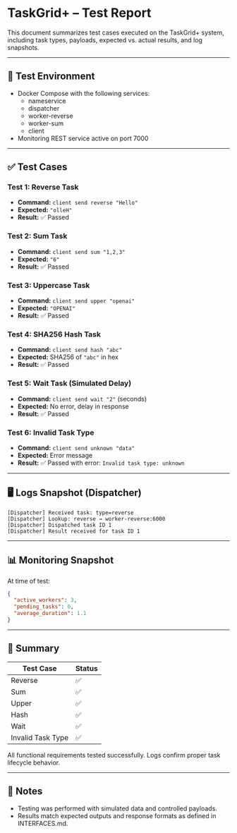 # TaskGrid+ – Test Report

This document summarizes test cases executed on the TaskGrid+ system, including task types, payloads, expected vs. actual results, and log snapshots.

---

## 🧪 Test Environment

- Docker Compose with the following services:
  - nameservice
  - dispatcher
  - worker-reverse
  - worker-sum
  - client
- Monitoring REST service active on port 7000

---

## ✅ Test Cases

### Test 1: Reverse Task
- **Command:** `client send reverse "Hello"`
- **Expected:** `"olleH"`
- **Result:** ✅ Passed

### Test 2: Sum Task
- **Command:** `client send sum "1,2,3"`
- **Expected:** `"6"`
- **Result:** ✅ Passed

### Test 3: Uppercase Task
- **Command:** `client send upper "openai"`
- **Expected:** `"OPENAI"`
- **Result:** ✅ Passed

### Test 4: SHA256 Hash Task
- **Command:** `client send hash "abc"`
- **Expected:** SHA256 of `"abc"` in hex
- **Result:** ✅ Passed

### Test 5: Wait Task (Simulated Delay)
- **Command:** `client send wait "2"` (seconds)
- **Expected:** No error, delay in response
- **Result:** ✅ Passed

### Test 6: Invalid Task Type
- **Command:** `client send unknown "data"`
- **Expected:** Error message
- **Result:** ✅ Passed with error: `Invalid task type: unknown`

---

## 🖥 Logs Snapshot (Dispatcher)

```
[Dispatcher] Received task: type=reverse
[Dispatcher] Lookup: reverse → worker-reverse:6000
[Dispatcher] Dispatched task ID 1
[Dispatcher] Result received for task ID 1
```

---

## 📊 Monitoring Snapshot

At time of test:

```json
{
  "active_workers": 3,
  "pending_tasks": 0,
  "average_duration": 1.1
}
```

---

## 📌 Summary

| Test Case         | Status |
|-------------------|--------|
| Reverse           | ✅     |
| Sum               | ✅     |
| Upper             | ✅     |
| Hash              | ✅     |
| Wait              | ✅     |
| Invalid Task Type | ✅     |

All functional requirements tested successfully. Logs confirm proper task lifecycle behavior.

---

## 📎 Notes

- Testing was performed with simulated data and controlled payloads.
- Results match expected outputs and response formats as defined in INTERFACES.md.
